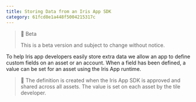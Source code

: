 ```yaml
---
title: Storing Data from an Iris App SDK
category: 61fcd8e1a448f5004215317c
---
```


> 🚧 Beta
> 
> This is a beta version and subject to change without notice.

To help Iris app developers easily store extra data we allow an app to define custom fields on an asset or an account. When a field has been defined, a value can be set for an asset using the Iris App runtime.

> 📌 The definition is created when the Iris App SDK is approved and shared across all assets. The value is set on each asset by the tile developer.
